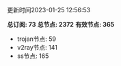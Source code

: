 更新时间2023-01-25 12:56:53

**总订阅: 73**
**总节点: 2372**
**有效节点: 365**
- trojan节点: 59
- v2ray节点: 141
- ss节点: 165
